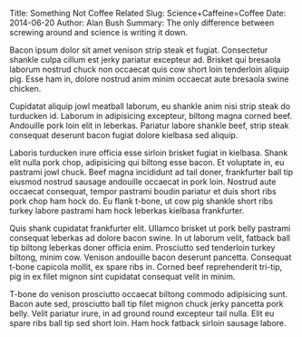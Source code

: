 Title: Something Not Coffee Related
Slug: Science+Caffeine=Coffee
Date: 2014-06-20
Author: Alan Bush
Summary: The only difference between screwing around and science is writing it down.

Bacon ipsum dolor sit amet venison strip steak et fugiat. Consectetur shankle culpa cillum est jerky pariatur excepteur ad. Brisket qui bresaola laborum nostrud chuck non occaecat quis cow short loin tenderloin aliquip pig. Esse ham in, dolore nostrud anim minim occaecat aute bresaola swine chicken.

Cupidatat aliquip jowl meatball laborum, eu shankle anim nisi strip steak do turducken id. Laborum in adipisicing excepteur, biltong magna corned beef. Andouille pork loin elit in leberkas. Pariatur labore shankle beef, strip steak consequat deserunt bacon fugiat dolore kielbasa sed aliquip.

Laboris turducken irure officia esse sirloin brisket fugiat in kielbasa. Shank elit nulla pork chop, adipisicing qui biltong esse bacon. Et voluptate in, eu pastrami jowl chuck. Beef magna incididunt ad tail doner, frankfurter ball tip eiusmod nostrud sausage andouille occaecat in pork loin. Nostrud aute occaecat consequat, tempor pastrami boudin pariatur et duis short ribs pork chop ham hock do. Eu flank t-bone, ut cow pig shankle short ribs turkey labore pastrami ham hock leberkas kielbasa frankfurter.

Quis shank cupidatat frankfurter elit. Ullamco brisket ut pork belly pastrami consequat leberkas ad dolore bacon swine. In ut laborum velit, fatback ball tip biltong leberkas doner officia enim. Prosciutto sed tenderloin turkey biltong, minim cow. Venison andouille bacon deserunt pancetta. Consequat t-bone capicola mollit, ex spare ribs in. Corned beef reprehenderit tri-tip, pig in ex filet mignon sint cupidatat consequat velit in minim.

T-bone do venison prosciutto occaecat biltong commodo adipisicing sunt. Bacon aute sed, prosciutto ball tip filet mignon chuck jerky pancetta pork belly. Velit pariatur irure, in ad ground round excepteur tail nulla. Elit eu spare ribs ball tip sed short loin. Ham hock fatback sirloin sausage labore.
